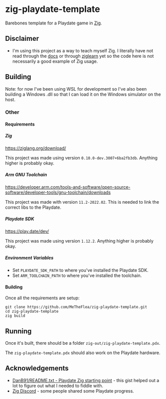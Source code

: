 # zig-playdate-template
Barebones template for a Playdate game in [Zig](https://ziglang.org/).

## Disclaimer
- I'm using this project as a way to teach myself Zig. I literally have not read through the [docs](https://ziglang.org/documentation/master/) or through [ziglearn](https://ziglearn.org/) yet so the code here is not necessarily a good example of Zig usage.

## Building
Note: for now I've been using WSL for development so I've also been building a Windows .dll so that I can load it on the Windows simulator on the host. 

### Other
#### Requirements
##### Zig
https://ziglang.org/download/

This project was made using version `0.10.0-dev.3007+6ba2fb3db`. Anything higher is probably okay.

##### Arm GNU Toolchain
https://developer.arm.com/tools-and-software/open-source-software/developer-tools/gnu-toolchain/downloads

This project was made with version `11.2-2022.02`. This is needed to link the correct libs to the Playdate.

##### Playdate SDK
https://play.date/dev/

This project was made using version `1.12.2`. Anything higher is probably okay.

##### Environment Variables
- Set `PLAYDATE_SDK_PATH` to where you've installed the Playdate SDK.
- Set `ARM_TOOLCHAIN_PATH` to where you've installed the toolchain.

#### Building
Once all the requirements are setup:
```
git clone https://github.com/MeTheFlea/zig-playdate-template.git
cd zig-playdate-template
zig build
```

## Running
Once it's built, there should be a folder `zig-out/zig-playdate-template.pdx`. 

The `zig-playdate-template.pdx` should also work on the Playdate hardware.

## Acknowledgements

- [DanB91/README.txt - Playdate Zig starting point](https://gist.github.com/DanB91/4236e82025bb21f2a0d7d72482e391d8) - this gist helped out a lot to figure out what I needed to fiddle with.
- [Zig Discord](https://discord.com/invite/zig) - some people shared some Playdate progress.
